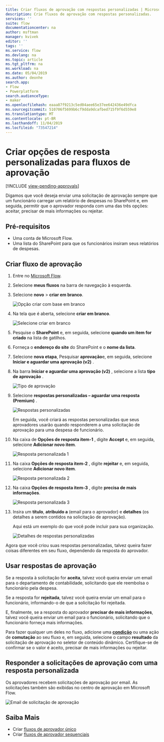 ```yaml
---
title: Criar fluxos de aprovação com respostas personalizadas | Microsoft Docs
description: Crie fluxos de aprovação com respostas personalizadas.
services: ''
suite: flow
documentationcenter: na
author: msftman
manager: kvivek
editor: ''
tags: ''
ms.service: flow
ms.devlang: na
ms.topic: article
ms.tgt_pltfrm: na
ms.workload: na
ms.date: 05/04/2019
ms.author: deonhe
search.app:
- Flow
- Powerplatform
search.audienceType:
- maker
ms.openlocfilehash: eaaa87f9213c5ed04aee65e37ee642436e49dfca
ms.sourcegitcommit: 510706f5699b6cf9dda9dcafbed715f9f6d559e8
ms.translationtype: MT
ms.contentlocale: pt-BR
ms.lasthandoff: 11/04/2019
ms.locfileid: "73547214"
---
```

# <a name="create-custom-response-options-for-approval-flows"></a>Criar opções de resposta personalizadas para fluxos de aprovação
[!INCLUDE [view-pending-approvals](includes/cc-rebrand.md)]

Digamos que você deseja enviar uma solicitação de aprovação sempre que um funcionário carregar um relatório de despesas no SharePoint e, em seguida, permitir que o aprovador responda com uma das três opções: aceitar, precisar de mais informações ou rejeitar.


## <a name="prerequisites"></a>Pré-requisitos

- Uma conta de Microsoft Flow.
- Uma lista do SharePoint para que os funcionários insiram seus relatórios de despesas.

## <a name="create-approval-flow"></a>Criar fluxo de aprovação
1. Entre no [Microsoft Flow](https://flow.microsoft.com).
1. Selecione **meus fluxos** na barra de navegação à esquerda.
1. Selecione **novo** > **criar em branco**.

    ![Opção criar com base em branco](media/create-approval-response-options/create-approval-response-options.png)

1. Na tela que é aberta, selecione **criar em branco**. 

    ![Selecione criar em branco](media/create-approval-response-options/create-from-blank.png)

1. Pesquise o **SharePoint** e, em seguida, selecione **quando um item for criado** na lista de gatilhos. 

1. Forneça o **endereço do site** do SharePoint e o **nome da lista**. 

1. Selecione **nova etapa**, Pesquisar **aprovação**e, em seguida, selecione **Iniciar e aguardar uma aprovação (v2)** .

1. Na barra **Iniciar e aguardar uma aprovação (v2)** , selecione a lista **tipo de aprovação** .

    ![Tipo de aprovação](media/create-approval-response-options/select-approval-type.png)

1. Selecione **respostas personalizadas – aguardar uma resposta (Premium)** .

    ![Respostas personalizadas](media/create-approval-response-options/select-custom-responses.png)

    Em seguida, você criará as respostas personalizadas que seus aprovadores usarão quando responderem a uma solicitação de aprovação para uma despesa de funcionário.


1. Na caixa de **Opções de resposta item-1** , digite **Accept** e, em seguida, selecione **Adicionar novo item**. 

    ![Resposta personalizada 1](media/create-approval-response-options/enter-response-1.png)

1. Na caixa **Opções de resposta item-2** , digite **rejeitar** e, em seguida, selecione **Adicionar novo item**.

    ![Resposta personalizada 2](media/create-approval-response-options/enter-response-2.png)

1. Na caixa **Opções de resposta item-3** , digite **precisa de mais informações**.

    ![Resposta personalizada 3](media/create-approval-response-options/enter-response-3.png)   
    

1. Insira um **título**, **atribuído a** (email para o aprovador) e **detalhes** (os detalhes a serem contidos na solicitação de aprovação).

    Aqui está um exemplo do que você pode incluir para sua organização.

    ![Detalhes de respostas personalizadas](media/create-approval-response-options/enter-title-assigned-to-details.png)


Agora que você criou suas respostas personalizadas, talvez queira fazer coisas diferentes em seu fluxo, dependendo da resposta do aprovador.


## <a name="use-approval-responses"></a>Usar respostas de aprovação 

Se a resposta à solicitação for **aceita**, talvez você queira enviar um email para o departamento de contabilidade, solicitando que ele reembolsa o funcionário pela despesa. 

Se a resposta for **rejeitada**, talvez você queira enviar um email para o funcionário, informando-o de que a solicitação foi rejeitada.

E, finalmente, se a resposta do aprovador **precisar de mais informações**, talvez você queira enviar um email para o funcionário, solicitando que o funcionário forneça mais informações.

Para fazer qualquer um deles no fluxo, adicione uma [**condição**](add-condition.md) ou uma ação de **comutação** ao seu fluxo e, em seguida, selecione o campo **resultado** da solicitação de aprovação no seletor de conteúdo dinâmico. Certifique-se de confirmar se o valor é aceito, precisar de mais informações ou rejeitar.

## <a name="respond-to-approval-requests-with-a-custom-response"></a>Responder a solicitações de aprovação com uma resposta personalizada

Os aprovadores recebem solicitações de aprovação por email. As solicitações também são exibidas no centro de aprovação em Microsoft Flow. 

![Email de solicitação de aprovação](media/create-approval-response-options/approval-request-email.png)

## <a name="learn-more"></a>Saiba Mais
- Criar [fluxos de aprovador único](modern-approvals.md)
- Criar [fluxos de aprovador sequenciais](sequential-modern-approvals.md)
